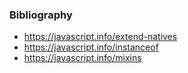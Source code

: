 ### Bibliography

* https://javascript.info/extend-natives
* https://javascript.info/instanceof
* https://javascript.info/mixins